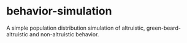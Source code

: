 # behavior-simulation

A simple population distribution simulation of altruistic, green-beard-altruistic and non-altruistic behavior.
